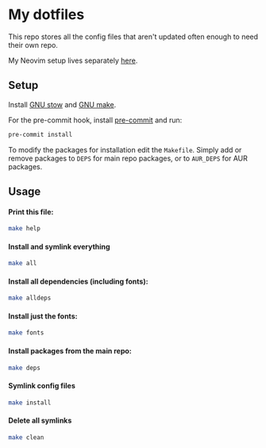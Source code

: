 # My dotfiles
This repo stores all the config files that aren't updated often enough to need
their own repo.

My Neovim setup lives separately [here](https://github.com/Yttrium-32/nvim-config).

## Setup
Install [GNU stow](https://www.gnu.org/software/stow/) and
[GNU make](https://www.gnu.org/software/make/).

For the pre-commit hook, install [pre-commit](https://pre-commit.com/#install)
and run:
```bash
pre-commit install
```

To modify the packages for installation edit the `Makefile`. Simply add or
remove packages to `DEPS` for main repo packages, or to `AUR_DEPS` for AUR
packages.

## Usage
#### Print this file:
```bash
make help
```

#### Install and symlink everything
```bash
make all
```

#### Install all dependencies (including fonts):
```bash
make alldeps
```

#### Install just the fonts:
```bash
make fonts
```

#### Install packages from the main repo:
```bash
make deps
```

#### Symlink config files
```bash
make install
```

#### Delete all symlinks
```bash
make clean
```
